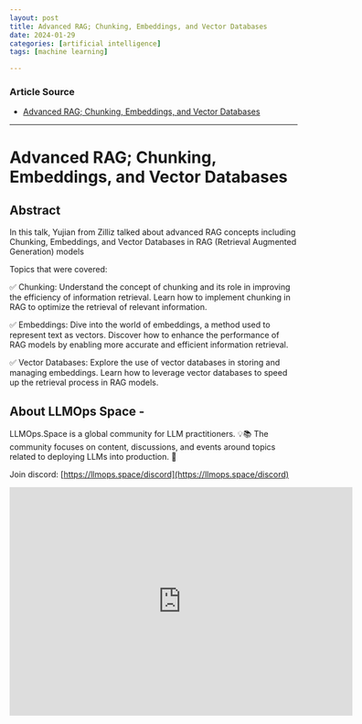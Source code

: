 ```yaml
---
layout: post
title: Advanced RAG; Chunking, Embeddings, and Vector Databases
date: 2024-01-29
categories: [artificial intelligence]
tags: [machine learning]

---
```


### Article Source

* [Advanced RAG; Chunking, Embeddings, and Vector Databases](https://www.youtube.com/watch?v=tTW3dOfyCpE)

---

# Advanced RAG; Chunking, Embeddings, and Vector Databases 


## Abstract

In this talk, Yujian from Zilliz talked about advanced RAG concepts including Chunking, Embeddings, and Vector Databases in RAG (Retrieval Augmented Generation) models

Topics that were covered:

✅ Chunking: Understand the concept of chunking and its role in improving the efficiency of information retrieval. Learn how to implement chunking in RAG to optimize the retrieval of relevant information.

✅ Embeddings: Dive into the world of embeddings, a method used to represent text as vectors. Discover how to enhance the performance of RAG models by enabling more accurate and efficient information retrieval.

✅ Vector Databases: Explore the use of vector databases in storing and managing embeddings. Learn how to leverage vector databases to speed up the retrieval process in RAG models.

## About LLMOps Space -

LLMOps.Space is a global community for LLM practitioners. 💡📚
The community focuses on content, discussions, and events around topics related to deploying LLMs into production. 🚀

Join discord: [https://llmops.space/discord](https://llmops.space/discord)


<iframe width="600" height="400" src="https://www.youtube.com/embed/tTW3dOfyCpE?si=ikYJkqUTptbP1nVu" title="YouTube video player" frameborder="0" allow="accelerometer; autoplay; clipboard-write; encrypted-media; gyroscope; picture-in-picture; web-share" allowfullscreen></iframe>

